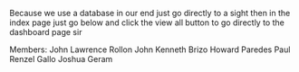 Because we use a database in our end just go directly to a sight then in the index page just go below and click the view all button to go directly to the dashboard page sir

Members:
  John Lawrence Rollon
  John Kenneth Brizo
  Howard Paredes
  Paul Renzel Gallo
  Joshua Geram
